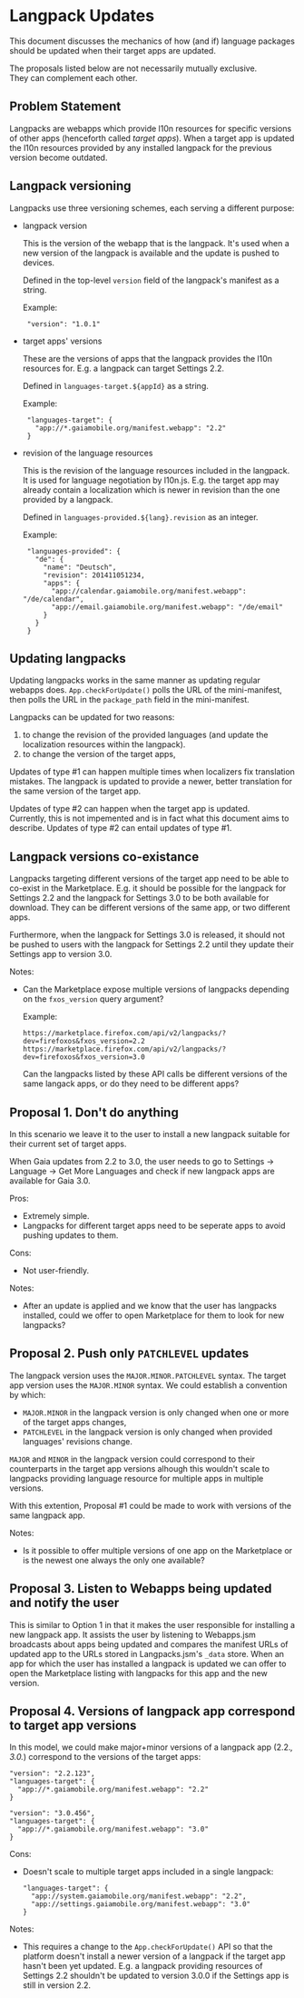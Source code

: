 Langpack Updates
================

This document discusses the mechanics of how (and if) language packages 
should be updated when their target apps are updated.

The proposals listed below are not necessarily mutually exclusive.  
They can complement each other.


Problem Statement
-----------------

Langpacks are webapps which provide l10n resources for specific 
versions of other apps (henceforth called *target apps*).  When 
a target app is updated the l10n resources provided by any installed 
langpack for the previous version become outdated.


Langpack versioning
-------------------

Langpacks use three versioning schemes, each serving a different 
purpose:

 - langpack version

   This is the version of the webapp that is the langpack.  It's used 
   when a new version of the langpack is available and the update is 
   pushed to devices.

   Defined in the top-level `version` field of the langpack's manifest 
   as a string.

   Example:

        "version": "1.0.1"

 - target apps' versions

   These are the versions of apps that the langpack provides the l10n 
   resources for.  E.g. a langpack can target Settings 2.2.

   Defined in `languages-target.${appId}` as a string.

   Example:

        "languages-target": {
          "app://*.gaiamobile.org/manifest.webapp": "2.2"
        }

 - revision of the language resources

   This is the revision of the language resources included in the 
   langpack.  It is used for language negotiation by l10n.js.  E.g. the 
   target app may already contain a localization which is newer in 
   revision than the one provided by a langpack.

   Defined in `languages-provided.${lang}.revision` as an integer.

   Example:

        "languages-provided": {
          "de": {
            "name": "Deutsch",
            "revision": 201411051234,
            "apps": {
              "app://calendar.gaiamobile.org/manifest.webapp": "/de/calendar",
              "app://email.gaiamobile.org/manifest.webapp": "/de/email"
            }
          }
        }


Updating langpacks
------------------

Updating langpacks works in the same manner as updating regular webapps 
does.  `App.checkForUpdate()` polls the URL of the mini-manifest, then 
polls the URL in the `package_path` field in the mini-manifest.

Langpacks can be updated for two reasons:

  1. to change the revision of the provided languages (and update the 
     localization resources within the langpack).
  2. to change the version of the target apps,

Updates of type #1 can happen multiple times when localizers fix 
translation mistakes.  The langpack is updated to provide a newer, 
better translation for the same version of the target app.

Updates of type #2 can happen when the target app is updated.  
Currently, this is not impemented and is in fact what this document 
aims to describe.  Updates of type #2 can entail updates of type #1.


Langpack versions co-existance
------------------------------

Langpacks targeting different versions of the target app need to be 
able to co-exist in the Marketplace.  E.g. it should be possible for 
the langpack for Settings 2.2 and the langpack for Settings 3.0 to be 
both available for download.  They can be different versions of the 
same app, or two different apps.

Furthermore, when the langpack for Settings 3.0 is released, it should 
not be pushed to users with the langpack for Settings 2.2 until they 
update their Settings app to version 3.0.

Notes:

  - Can the Marketplace expose multiple versions of langpacks depending 
    on the `fxos_version` query argument?

    Example:

        https://marketplace.firefox.com/api/v2/langpacks/?dev=firefoxos&fxos_version=2.2
        https://marketplace.firefox.com/api/v2/langpacks/?dev=firefoxos&fxos_version=3.0

    Can the langpacks listed by these API calls be different versions 
    of the same langack apps, or do they need to be different apps?
 

Proposal 1. Don't do anything
-----------------------------

In this scenario we leave it to the user to install a new langpack 
suitable for their current set of target apps.

When Gaia updates from 2.2 to 3.0, the user needs to go to Settings 
→ Language → Get More Languages and check if new langpack apps are 
available for Gaia 3.0.

Pros:

  - Extremely simple.
  - Langpacks for different target apps need to be seperate apps to 
    avoid pushing updates to them.

Cons:

  - Not user-friendly.

Notes:

  - After an update is applied and we know that the user has langpacks 
    installed, could we offer to open Marketplace for them to look for 
    new langpacks?


Proposal 2.  Push only `PATCHLEVEL` updates
-------------------------------------------

The langpack version uses the `MAJOR.MINOR.PATCHLEVEL` syntax.  The 
target app version uses the `MAJOR.MINOR` syntax.  We could establish 
a convention by which:

  - `MAJOR.MINOR` in the langpack version is only changed when one or 
    more of the target apps changes,
  - `PATCHLEVEL` in the langpack version is only changed when provided 
    languages' revisions change.

`MAJOR` and `MINOR` in the langpack version could correspond to their 
counterparts in the target app versions alhough this wouldn't scale to 
langpacks providing language resource for multiple apps in multiple 
versions.

With this extention, Proposal #1 could be made to work with versions of 
the same langpack app.

Notes:

  - Is it possible to offer multiple versions of one app on the 
    Marketplace or is the newest one always the only one available?


Proposal 3. Listen to Webapps being updated and notify the user
-------------------------------------------------------------

This is similar to Option 1 in that it makes the user responsible for 
installing a new langpack app.  It assists the user by listening to 
Webapps.jsm broadcasts about apps being updated and compares the 
manifest URLs of updated app to the URLs stored in Langpacks.jsm's 
`_data` store.  When an app for which the user has installed a langpack 
is updated we can offer to open the Marketplace listing with langpacks 
for this app and the new version.


Proposal 4. Versions of langpack app correspond to target app versions
--------------------------------------------------------------------

In this model, we could make major+minor versions of a langpack app 
(2.2.*, 3.0.*) correspond to the versions of the target apps:


    "version": "2.2.123",
    "languages-target": {
      "app://*.gaiamobile.org/manifest.webapp": "2.2"
    }

    "version": "3.0.456",
    "languages-target": {
      "app://*.gaiamobile.org/manifest.webapp": "3.0"
    }

Cons:

  - Doesn't scale to multiple target apps included in a single 
    langpack:

        "languages-target": {
          "app://system.gaiamobile.org/manifest.webapp": "2.2",
          "app://settings.gaiamobile.org/manifest.webapp": "3.0"
        }

Notes:

  - This requires a change to the `App.checkForUpdate()` API so that 
    the platform doesn't install a newer version of a langpack if the 
    target app hasn't been yet updated.  E.g. a langpack providing 
    resources of Settings 2.2 shouldn't be updated to version 3.0.0 if 
    the Settings app is still in version 2.2.

